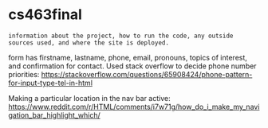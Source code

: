 # cs463final

```notes
information about the project, how to run the code, any outside sources used, and where the site is deployed.
```

form has firstname, lastname, phone, email, pronouns, topics of interest, and confirmation for contact. Used stack overflow to decide phone number priorities: https://stackoverflow.com/questions/65908424/phone-pattern-for-input-type-tel-in-html

Making a particular location in the nav bar active:
https://www.reddit.com/r/HTML/comments/i7w71g/how_do_i_make_my_navigation_bar_highlight_which/
